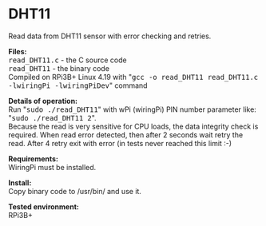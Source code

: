 # DHT11
Read data from DHT11 sensor with error checking and retries.

<b>Files:</b><br>
<tt>read_DHT11.c</tt> - the C source code<br>
<tt>read_DHT11</tt> - the binary code<br>
Compiled on RPi3B+ Linux 4.19 with "<tt>gcc -o read_DHT11 read_DHT11.c -lwiringPi -lwiringPiDev</tt>" command<br>

<b>Details of operation:</b><br>
Run "<tt>sudo ./read_DHT11</tt>" with wPi (wiringPi) PIN number parameter like: "<tt>sudo ./read_DHT11 2</tt>".<br>
Because the read is very sensitive for CPU loads, the data integrity check is required. 
When read error detected, then after 2 seconds wait retry the read. After 4 retry exit with error (in tests never reached this limit :-)

<b>Requirements:</b><br>
WiringPi must be installed.

<b>Install:</b><br>
Copy binary code to /usr/bin/ and use it.

<b>Tested environment:</b><br>
RPi3B+

